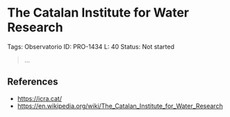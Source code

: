 # The Catalan Institute for Water Research

Tags: Observatorio
ID: PRO-1434
L: 40
Status: Not started

> …

## References

- https://icra.cat/
- https://en.wikipedia.org/wiki/The_Catalan_Institute_for_Water_Research